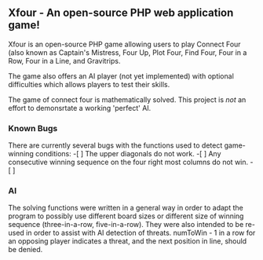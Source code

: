 ## Xfour - An open-source PHP web application game!

Xfour is an open-source PHP game allowing users to play Connect Four (also known as Captain's Mistress, Four Up, Plot Four, Find Four, Four in a Row, Four in a Line, and Gravitrips.

The game also offers an AI player (not yet implemented) with optional difficulties which allows players to test their skills. 

The game of connect four is mathematically solved. This project is *not* an effort to demonsrtate a working 'perfect' AI. 

### Known Bugs

There are currently several bugs with the functions used to detect game-winning conditions:
    -[ ] The upper diagonals do not work.
    -[ ] Any consecutive winning  sequence on the four right most columns do not win.
    -[ ]

### AI

The solving functions were written in a general way in order to adapt the program to possibly use different board sizes or different size of winning sequence (three-in-a-row, five-in-a-row). They were also intended to be re-used in order to assist with AI detection of threats. numToWin - 1 in a row for an opposing player indicates a threat, and the next position in line, should be denied. 
